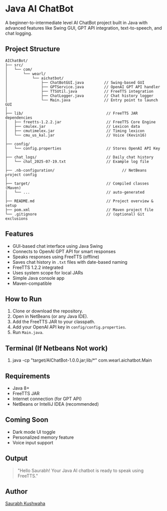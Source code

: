# Java AI ChatBot

A beginner-to-intermediate level AI ChatBot project built in Java with advanced features like Swing GUI, GPT API integration, text-to-speech, and chat logging.

## Project Structure

```
AIChatBot/
├── src/
│   └── com/
│       └── wearl/
│           └── aichatbot/
│               ├── ChatBotGUI.java         // Swing-based GUI
│               ├── GPTService.java         // OpenAI GPT API handler
│               ├── TTSUtil.java            // FreeTTS integration
│               ├── ChatLogger.java         // Chat history logger
│               └── Main.java               // Entry point to launch GUI
│
├── lib/                                     // FreeTTS JAR dependencies
│   ├── freetts-1.2.2.jar                    // FreeTTS Core Engine
│   ├── cmulex.jar                           // Lexicon data
│   ├── cmutimelex.jar                       // Timing lexicon
│   └── cmu_us_kal.jar                       // Voice (Kevin16)
│
├── config/
│   └── config.properties                    // Stores OpenAI API Key
│
├── chat_logs/                               // Daily chat history
│   └── chat_2025-07-19.txt                  // Example log file
│
├── .nb-configuration/                              // NetBeans project config
│
├── target/                                  // Compiled classes (Maven)
│   └── ...                                  // auto-generated
│
├── README.md                                // Project overview & setup
├── pom.xml                                  // Maven project file
└── .gitignore                               // (optional) Git exclusions

```

## Features

- GUI-based chat interface using Java Swing
- Connects to OpenAI GPT API for smart responses
- Speaks responses using FreeTTS (offline)
- Saves chat history in `.txt` files with date-based naming
- FreeTTS 1.2.2 integrated
- Uses system scope for local JARs
- Simple Java console app
- Maven-compatible


## How to Run

1. Clone or download the repository.
2. Open in NetBeans (or any Java IDE).
3. Add the FreeTTS JAR to your classpath.
4. Add your OpenAI API key in `config/config.properties`.
5. Run `Main.java`.

## Terminal (If Netbeans Not work)

1. java -cp "target/AIChatBot-1.0.0.jar;lib/*" com.wearl.aichatbot.Main

## Requirements

- Java 8+
- FreeTTS JAR
- Internet connection (for GPT API)
- NetBeans or IntelliJ IDEA (recommended)

## Coming Soon

- Dark mode UI toggle
- Personalized memory feature
- Voice input support


## Output
>  "Hello Saurabh! Your Java AI chatbot is ready to speak using FreeTTS."

## Author
[Saurabh Kushwaha](https://www.linkedin.com/in/saurabh884095/)

